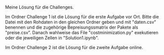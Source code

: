 Meine Lösung für die Challenges.

Im Ordner Challenge 1 ist die Lösung für die erste Aufgabe vor Ort.
Bitte die Datei mit den Rohdaten in den gleichen Ordner geben und mit "daten.csv" benennen und die zugehörige Bepreisungssmatrix der Pakete als "preise.csv". Danach wahlweise das File "costminimization.py" exekutieren oder die jeweiligen Zellen in "Solution1.ipynb".

Im Ordner Challenge 2 ist die Lösung für die zweite Aufgabe online.
